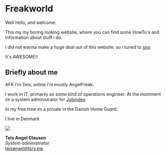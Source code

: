 # Freakworld
Well hello, and welcome.

This my my boring looking website, where you can find some HowTo's and information about stuff i do.

I did not wanna make a huge deal out of this website, so i tuned to [ssg](https://www.romanzolotarev.com/ssg.html).

It's AWESOME!!

## Briefly about me
AFK i'm Teis, online i'm mostly AngelFreak.

I work in IT, primarily as some kind of operations engineer.
At the momment im a system administrator for [Jobindex](https://jobindex.dk).

In my free time im a private in the Danish Home Guard.

I live in Denmark

 <a href="https://www.tsrv.pw/"
   class="h-card"><img src="avatar120.jpeg" class="avatar"></a>

 **Teis Angel Clausen**<br>
 _System administrator_<br>
 teisangel@tsrv.pw
